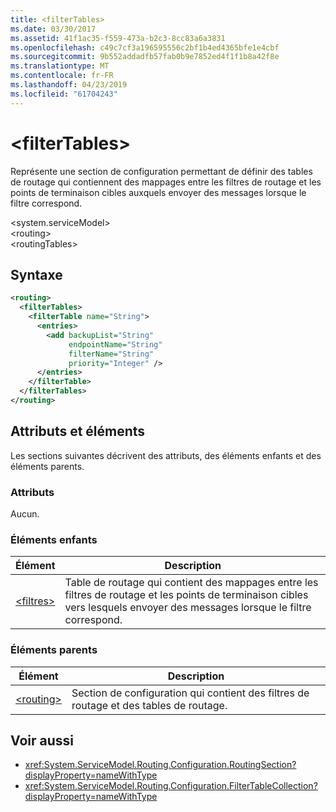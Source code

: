 ```yaml
---
title: <filterTables>
ms.date: 03/30/2017
ms.assetid: 41f1ac35-f559-473a-b2c3-8cc83a6a3831
ms.openlocfilehash: c49c7cf3a196595556c2bf1b4ed4365bfe1e4cbf
ms.sourcegitcommit: 9b552addadfb57fab0b9e7852ed4f1f1b8a42f8e
ms.translationtype: MT
ms.contentlocale: fr-FR
ms.lasthandoff: 04/23/2019
ms.locfileid: "61704243"
---
```

# <a name="filtertables"></a>\<filterTables>
Représente une section de configuration permettant de définir des tables de routage qui contiennent des mappages entre les filtres de routage et les points de terminaison cibles auxquels envoyer des messages lorsque le filtre correspond.  
  
 \<system.serviceModel>  
\<routing>  
\<routingTables>  
  
## <a name="syntax"></a>Syntaxe  
  
```xml  
<routing>
  <filterTables>
    <filterTable name="String">
      <entries>
        <add backupList="String"
             endpointName="String"
             filterName="String"
             priority="Integer" />
      </entries>
    </filterTable>
  </filterTables>
</routing>
```  
  
## <a name="attributes-and-elements"></a>Attributs et éléments  
 Les sections suivantes décrivent des attributs, des éléments enfants et des éléments parents.  
  
### <a name="attributes"></a>Attributs  
 Aucun.  
  
### <a name="child-elements"></a>Éléments enfants  
  
|Élément|Description|  
|-------------|-----------------|  
|[\<filtres>](../../../../../docs/framework/configure-apps/file-schema/wcf/filters-of-routing.md)|Table de routage qui contient des mappages entre les filtres de routage et les points de terminaison cibles vers lesquels envoyer des messages lorsque le filtre correspond.|  
  
### <a name="parent-elements"></a>Éléments parents  
  
|Élément|Description|  
|-------------|-----------------|  
|[\<routing>](../../../../../docs/framework/configure-apps/file-schema/wcf/routing.md)|Section de configuration qui contient des filtres de routage et des tables de routage.|  
  
## <a name="see-also"></a>Voir aussi

- <xref:System.ServiceModel.Routing.Configuration.RoutingSection?displayProperty=nameWithType>
- <xref:System.ServiceModel.Routing.Configuration.FilterTableCollection?displayProperty=nameWithType>
